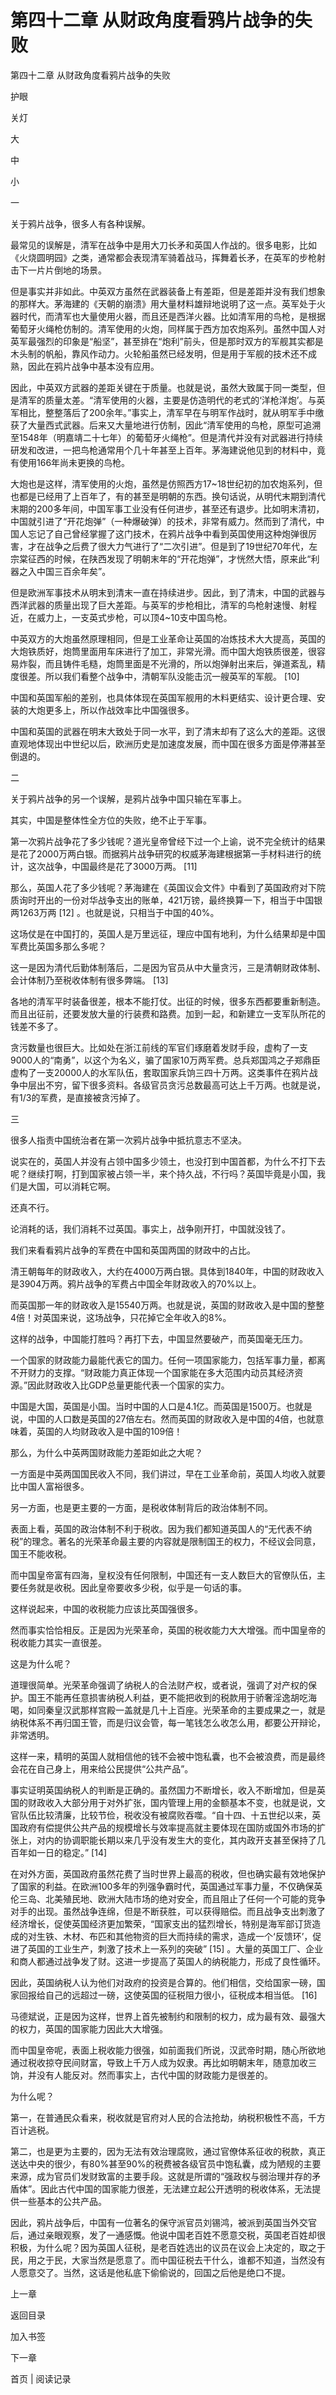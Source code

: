 # 第四十二章 从财政角度看鸦片战争的失败

第四十二章 从财政角度看鸦片战争的失败

护眼

关灯

大

中

小

一

关于鸦片战争，很多人有各种误解。

最常见的误解是，清军在战争中是用大刀长矛和英国人作战的。很多电影，比如《火烧圆明园》之类，通常都会表现清军骑着战马，挥舞着长矛，在英军的步枪射击下一片片倒地的场景。

但是事实并非如此。中英双方虽然在武器装备上有差距，但是差距并没有我们想象的那样大。茅海建的《天朝的崩溃》用大量材料雄辩地说明了这一点。英军处于火器时代，而清军也大量使用火器，而且还是西洋火器。比如清军用的鸟枪，是根据葡萄牙火绳枪仿制的。清军使用的火炮，同样属于西方加农炮系列。虽然中国人对英军最强烈的印象是“船坚”，甚至排在“炮利”前头，但是那时双方的军舰其实都是木头制的帆船，靠风作动力。火轮船虽然已经发明，但是用于军舰的技术还不成熟，因此在鸦片战争中基本没有应用。

因此，中英双方武器的差距关键在于质量。也就是说，虽然大致属于同一类型，但是清军的质量太差。“清军使用的火器，主要是仿造明代的老式的‘洋枪洋炮’。与英军相比，整整落后了200余年。”事实上，清军早在与明军作战时，就从明军手中缴获了大量西式武器。后来又大量地进行仿制，因此“清军使用的鸟枪，原型可追溯至1548年（明嘉靖二十七年）的葡萄牙火绳枪”。但是清代并没有对武器进行持续研发和改进，一把鸟枪通常用个几十年甚至上百年。茅海建说他见到的材料中，竟有使用166年尚未更换的鸟枪。

大炮也是这样，清军使用的火炮，虽然是仿照西方17~18世纪初的加农炮系列，但也都是已经用了上百年了，有的甚至是明朝的东西。换句话说，从明代末期到清代末期的200多年间，中国军事工业没有任何进步，甚至还有退步。比如明末清初，中国就引进了“开花炮弹”（一种爆破弹）的技术，非常有威力。然而到了清代，中国人忘记了自己曾经掌握了这门技术，在鸦片战争中看到英国使用这种炮弹很厉害，才在战争之后费了很大力气进行了“二次引进”。但是到了19世纪70年代，左宗棠征西的时候，在陕西发现了明朝末年的“开花炮弹”，才恍然大悟，原来此“利器之入中国三百余年矣”。

但是欧洲军事技术从明末到清末一直在持续进步。因此，到了清末，中国的武器与西洋武器的质量出现了巨大差距。与英军的步枪相比，清军的鸟枪射速慢、射程近，在威力上，一支英式步枪，可以顶4~10支中国鸟枪。

中英双方的大炮虽然原理相同，但是工业革命让英国的冶炼技术大大提高，英国的大炮铁质好，炮筒里面用车床进行了加工，非常光滑。而中国大炮铁质很差，很容易炸裂，而且铸件毛糙，炮筒里面是不光滑的，所以炮弹射出来后，弹道紊乱，精度很差。所以我们看整个战争中，清朝军队没能击沉一艘英军的军舰。 [10]

中国和英国军船的差别，也具体体现在英国军舰用的木料更结实、设计更合理、安装的大炮更多上，所以作战效率比中国强很多。

中国和英国的武器在明末大致处于同一水平，到了清末却有了这么大的差距。这很直观地体现出中世纪以后，欧洲历史是加速度发展，而中国在很多方面是停滞甚至倒退的。

二

关于鸦片战争的另一个误解，是鸦片战争中国只输在军事上。

其实，中国是整体性全方位的失败，绝不止于军事。

第一次鸦片战争花了多少钱呢？道光皇帝曾经下过一个上谕，说不完全统计的结果是花了2000万两白银。而据鸦片战争研究的权威茅海建根据第一手材料进行的统计，这次战争，中国最终是花了3000万两。 [11]

那么，英国人花了多少钱呢？茅海建在《英国议会文件》中看到了英国政府对下院质询时开出的一份对华战争支出的账单，421万镑，最终换算一下，相当于中国银两1263万两 [12] 。也就是说，只相当于中国的40%。

这场仗是在中国打的，英国人是万里远征，理应中国有地利，为什么结果却是中国军费比英国多那么多呢？

这一是因为清代后勤体制落后，二是因为官员从中大量贪污，三是清朝财政体制、会计体制乃至税收体制有很多弊端。 [13]

各地的清军平时装备很差，根本不能打仗。出征的时候，很多东西都要重新制造。而且出征前，还要发放大量的行装费和路费。加到一起，和新建立一支军队所花的钱差不多了。

贪污数量也很巨大。比如处在浙江前线的军官们琢磨着发财手段，虚构了一支9000人的“南勇”，以这个为名义，骗了国家10万两军费。总兵郑国鸿之子郑鼎臣虚构了一支20000人的水军队伍，套取国家兵饷三四十万两。这类事件在鸦片战争中层出不穷，留下很多资料。各级官员贪污总数最高可达上千万两。也就是说，有1/3的军费，是直接被贪污掉了。

三

很多人指责中国统治者在第一次鸦片战争中抵抗意志不坚决。

说实在的，英国人并没有占领中国多少领土，也没打到中国首都，为什么不打下去呢？继续打啊，打到国家被占领一半，来个持久战，不行吗？英国毕竟是小国，我们是大国，可以消耗它啊。

还真不行。

论消耗的话，我们消耗不过英国。事实上，战争刚开打，中国就没钱了。

我们来看看鸦片战争的军费在中国和英国两国的财政中的占比。

清王朝每年的财政收入，大约在4000万两白银。具体到1840年，中国的财政收入是3904万两。鸦片战争的军费占中国全年财政收入的70%以上。

而英国那一年的财政收入是15540万两。也就是说，英国的财政收入是中国的整整4倍！对英国来说，这场战争，只花掉它全年收入的8%。

这样的战争，中国能打胜吗？再打下去，中国显然要破产，而英国毫无压力。

一个国家的财政能力最能代表它的国力。任何一项国家能力，包括军事力量，都离不开财力的支撑。“财政能力真正体现一个国家能在多大范围内动员其经济资源。”因此财政收入比GDP总量更能代表一个国家的实力。

中国是大国，英国是小国。当时中国的人口是4.1亿。而英国是1500万。也就是说，中国的人口数是英国的27倍左右。然而英国的财政收入是中国的4倍，也就意味着，英国的人均财政收入是中国的109倍！

那么，为什么中英两国财政能力差距如此之大呢？

一方面是中英两国国民收入不同，我们讲过，早在工业革命前，英国人均收入就要比中国人富裕很多。

另一方面，也是更主要的一方面，是税收体制背后的政治体制不同。

表面上看，英国的政治体制不利于税收。因为我们都知道英国人的“无代表不纳税”的理念。著名的光荣革命最主要的内容就是限制国王的权力，不经议会同意，国王不能收税。

而中国皇帝富有四海，皇权没有任何限制，中国还有一支人数巨大的官僚队伍，主要任务就是收税。因此皇帝要收多少税，似乎是一句话的事。

这样说起来，中国的收税能力应该比英国强很多。

然而事实恰恰相反。正是因为光荣革命，英国的税收能力大大增强。而中国皇帝的税收能力其实一直很差。

这是为什么呢？

道理很简单。光荣革命强调了纳税人的合法财产权，或者说，强调了对产权的保护。国王不能再任意损害纳税人利益，更不能把收到的税款用于骄奢淫逸胡吃海喝，如同秦皇汉武那样宫殿一盖就是几十上百座。光荣革命的主要成果之一，就是纳税体系不再归国王管，而是归议会管，每一笔钱怎么收怎么用，都要公开辩论，非常透明。

这样一来，精明的英国人就相信他的钱不会被中饱私囊，也不会被浪费，而是最终会花在自己身上，用来给公民提供“公共产品”。

事实证明英国纳税人的判断是正确的。虽然国力不断增长，收入不断增加，但是英国的财政收入大部分用于对外扩张，国内管理上用的金额基本不变，也就是说，文官队伍比较清廉，比较节俭，税收没有被腐败吞噬。“自十四、十五世纪以来，英国政府有偿提供公共产品的规模增长与效率提高就主要体现在国防或国外市场的扩张上，对内的协调职能长期以来几乎没有发生大的变化，其内政开支甚至保持了几百年如一日的稳定。” [14]

在对外方面，英国政府虽然花费了当时世界上最高的税收，但也确实最有效地保护了国家的利益。在欧洲100多年的列强争霸时代，英国通过军事力量，不仅确保英伦三岛、北美殖民地、欧洲大陆市场的绝对安全，而且阻止了任何一个可能的竞争对手的出现。虽然战争连绵，但是不断获胜，可以获得赔偿。而且战争支出刺激了经济增长，促使英国经济更加繁荣，“国家支出的猛烈增长，特别是海军部订货造成的对生铁、木材、布匹和其他物资的巨大而持续的需求，造成一个‘反馈环’，促进了英国的工业生产，刺激了技术上一系列的突破” [15] 。大量的英国工厂、企业和商人都通过战争发了财。这进一步提高了英国人的纳税能力，形成了良性循环。

因此，英国纳税人认为他们对政府的投资是合算的。他们相信，交给国家一磅，国家回报给自己的远超过一磅，这使英国的征税阻力很小，征税成本相当低。 [16]

马德斌说，正是因为这样，世界上首先被制约和限制的权力，成为最有效、最强大的权力，英国的国家能力因此大大增强。

而中国皇帝呢，表面上税收能力很强，如前面我们所说，汉武帝时期，随心所欲地通过税收掠夺民间财富，导致上千万人成为奴隶。再比如明朝末年，随意加收三饷，并没有人能反对。然而事实上，古代中国的财政能力是很差的。

为什么呢？

第一，在普通民众看来，税收就是官府对人民的合法抢劫，纳税积极性不高，千方百计逃税。

第二，也是更为主要的，因为无法有效治理腐败，通过官僚体系征收的税款，真正送达中央的很少，有80%甚至90%的税费被各级官员中饱私囊，成为陋规的主要来源，成为官员们发财致富的主要手段。这就是所谓的“强政权与弱治理并存的矛盾体”。因此古代中国的国家能力很差，无法建立起公开透明的税收体系，无法提供一些基本的公共产品。

因此，鸦片战争后，中国有一位著名的保守派官员刘锡鸿，被派到英国当外交官后，通过亲眼观察，发了一通感慨。他说中国老百姓不愿意交税，英国老百姓却很积极，为什么呢？因为英国人征税，是老百姓选出的议员在议会上决定的，取之于民，用之于民，大家当然是愿意了。而中国征税去干什么，谁都不知道，当然没有人愿意交了。当然，这话是他私底下偷偷说的，回国之后他是绝口不提。

上一章

返回目录

加入书签

下一章

首页 | 阅读记录
